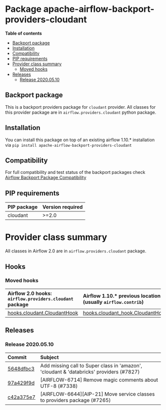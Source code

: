 <!--
 Licensed to the Apache Software Foundation (ASF) under one
 or more contributor license agreements.  See the NOTICE file
 distributed with this work for additional information
 regarding copyright ownership.  The ASF licenses this file
 to you under the Apache License, Version 2.0 (the
 "License"); you may not use this file except in compliance
 with the License.  You may obtain a copy of the License at

   http://www.apache.org/licenses/LICENSE-2.0

 Unless required by applicable law or agreed to in writing,
 software distributed under the License is distributed on an
 "AS IS" BASIS, WITHOUT WARRANTIES OR CONDITIONS OF ANY
 KIND, either express or implied.  See the License for the
 specific language governing permissions and limitations
 under the License.
 -->


# Package apache-airflow-backport-providers-cloudant

**Table of contents**

- [Backport package](#backport-package)
- [Installation](#installation)
- [Compatibility](#compatibility)
- [PIP requirements](#pip-requirements)
- [Provider class summary](#provider-class-summary)
    - [Moved hooks](#moved-hooks)
- [Releases](#releases)
    - [Release 2020.05.10](#release-2020.05.10)

## Backport package

This is a backport providers package for `cloudant` provider. All classes for this provider package
are in `airflow.providers.cloudant` python package.

## Installation

You can install this package on top of an existing airflow 1.10.* installation via
`pip install apache-airflow-backport-providers-cloudant`

## Compatibility

For full compatibility and test status of the backport packages check
[Airflow Backport Package Compatibility](https://cwiki.apache.org/confluence/display/AIRFLOW/Backported+providers+packages+for+Airflow+1.10.*+series)

## PIP requirements

| PIP package   | Version required   |
|:--------------|:-------------------|
| cloudant      | &gt;=2.0              |

# Provider class summary

All classes in Airflow 2.0 are in `airflow.providers.cloudant` package.





## Hooks



### Moved hooks

| Airflow 2.0 hooks: `airflow.providers.cloudant` package                                                                   | Airflow 1.10.* previous location (usually `airflow.contrib`)                                                                   |
|:--------------------------------------------------------------------------------------------------------------------------|:-------------------------------------------------------------------------------------------------------------------------------|
| [hooks.cloudant.CloudantHook](https://github.com/apache/airflow/blob/master/airflow/providers/cloudant/hooks/cloudant.py) | [hooks.cloudant_hook.CloudantHook](https://github.com/apache/airflow/blob/v1-10-stable/airflow/contrib/hooks/cloudant_hook.py) |




## Releases

### Release 2020.05.10

| Commit                                                                                         | Subject                                                                                 |
|:-----------------------------------------------------------------------------------------------|:----------------------------------------------------------------------------------------|
| [5648dfbc3](https://github.com/apache/airflow/commit/5648dfbc300337b10567ef4e07045ea29d33ec06) | Add missing call to Super class in &#39;amazon&#39;, &#39;cloudant &amp; &#39;databricks&#39; providers (#7827) |
| [97a429f9d](https://github.com/apache/airflow/commit/97a429f9d0cf740c5698060ad55f11e93cb57b55) | [AIRFLOW-6714] Remove magic comments about UTF-8 (#7338)                                |
| [c42a375e7](https://github.com/apache/airflow/commit/c42a375e799e5adb3f9536616372dc90ff47e6c8) | [AIRFLOW-6644][AIP-21] Move service classes to providers package (#7265)                |
